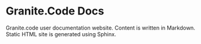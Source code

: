 # Granite.Code Docs

Granite.code user documentation website. Content is written in Markdown. Static HTML site is generated using Sphinx.


